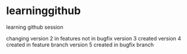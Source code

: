 # learninggithub
learning github session

changing version 2 in features not in bugfix
version 3 created 
version 4 created in feature branch
version 5 created in bugfix branch